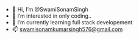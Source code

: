 - 👋 Hi, I’m @SwamiSonamSingh
- 👀 I’m interested in only coding..
- 🌱 I’m currently learning full stack developement
- 📫 swamisonamkumarsingh576@gmail.com
